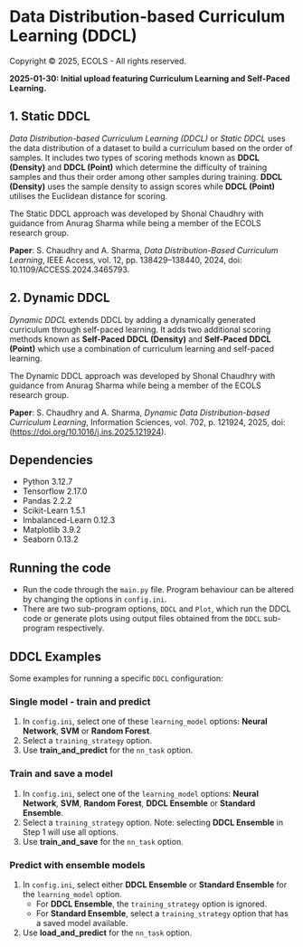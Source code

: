 # Data Distribution-based Curriculum Learning (DDCL)

Copyright &copy; 2025, ECOLS - All rights reserved.

**2025-01-30: Initial upload featuring Curriculum Learning and Self-Paced Learning.**

## 1. Static DDCL
*Data Distribution-based Curriculum Learning (DDCL)* or *Static DDCL* uses the data distribution of a dataset to build a curriculum based on the order of samples. It includes two types of scoring methods known as **DDCL (Density)** and **DDCL (Point)** which determine the difficulty of training samples and thus their order among other samples during training. **DDCL (Density)** uses the sample density to assign scores while **DDCL (Point)** utilises the Euclidean distance for scoring.

The Static DDCL approach was developed by Shonal Chaudhry with guidance from Anurag Sharma while being a member of the ECOLS research group.

**Paper**: S. Chaudhry and A. Sharma, *Data Distribution-Based Curriculum Learning*, IEEE Access, vol. 12, pp. 138429–138440, 2024, doi: 10.1109/ACCESS.2024.3465793.

## 2. Dynamic DDCL
*Dynamic DDCL* extends DDCL by adding a dynamically generated curriculum through self-paced learning. It adds two additional scoring methods known as **Self-Paced DDCL (Density)** and **Self-Paced DDCL (Point)** which use a combination of curriculum learning and self-paced learning.

The Dynamic DDCL approach was developed by Shonal Chaudhry with guidance from Anurag Sharma while being a member of the ECOLS research group.

**Paper**: S. Chaudhry and A. Sharma, *Dynamic Data Distribution-based Curriculum Learning*, Information Sciences, vol. 702, p. 121924, 2025, doi: (https://doi.org/10.1016/j.ins.2025.121924).

## Dependencies
- Python 3.12.7
- Tensorflow 2.17.0
- Pandas 2.2.2
- Scikit-Learn 1.5.1
- Imbalanced-Learn 0.12.3
- Matplotlib 3.9.2
- Seaborn 0.13.2

## Running the code
- Run the code through the `main.py` file. Program behaviour can be altered by changing the options in `config.ini`.
- There are two sub-program options, `DDCL` and `Plot`, which run the DDCL code or generate plots using output files obtained from the `DDCL` sub-program respectively.

## DDCL Examples
Some examples for running a specific `DDCL` configuration:

### Single model - train and predict
1. In `config.ini`, select one of these `learning_model` options: **Neural Network**, **SVM** or **Random Forest**.
2. Select a `training_strategy` option.
3. Use **train_and_predict** for the `nn_task` option.

### Train and save a model
1. In `config.ini`, select one of the `learning_model` options: **Neural Network**, **SVM**, **Random Forest**, **DDCL Ensemble** or **Standard Ensemble**.
2. Select a `training_strategy` option. Note: selecting **DDCL Ensemble** in Step 1 will use all options.
3. Use **train_and_save** for the `nn_task` option.

### Predict with ensemble models
1. In `config.ini`, select either **DDCL Ensemble** or **Standard Ensemble** for the `learning_model` option.
    - For **DDCL Ensemble**, the `training_strategy` option is ignored.
    - For **Standard Ensemble**, select a `training_strategy` option that has a saved model available.
2. Use **load_and_predict** for the `nn_task` option.

